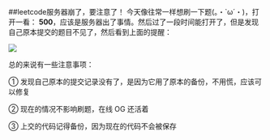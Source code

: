 ##leetcode服务器崩了，要注意了！
今天像往常一样想刷一下题(。・`ω´・)，打开一看： **500**，应该是服务器出了事情。然后过了一段时间能打开了，但是发现自己原本提交的题目不见了，然后看到上面的提醒：

![](http://7xkl1b.com1.z0.glb.clouddn.com/leetcode_ex1.png)

总的来说有一些注意事项：

① 发现自己原本的提交记录没有了，是因为它用了原本的备份，不用慌，应该可以修复

② 现在的情况不影响刷题，在线 OG 还活着

③ 上交的代码记得备份，因为现在的代码不会被保存
